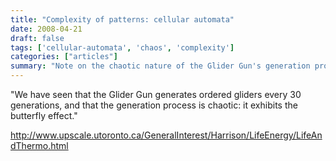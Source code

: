 ```yaml
---
title: "Complexity of patterns: cellular automata"
date: 2008-04-21
draft: false
tags: ['cellular-automata', 'chaos', 'complexity']
categories: ["articles"]
summary: "Note on the chaotic nature of the Glider Gun's generation process in cellular automata."
---
```


"We have seen that the Glider Gun generates ordered gliders every 30 generations, and that the generation process is chaotic: it exhibits the butterfly effect."

http://www.upscale.utoronto.ca/GeneralInterest/Harrison/LifeEnergy/LifeAndThermo.html